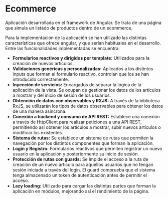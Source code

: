 # Ecommerce

Aplicación desarrollada en el framework de Angular. Se trata de una página que simula un listado de productos dentro de un ecommerce.

Para la implementación de la aplicación se han utilizado las distintas características que ofrece angular, y que serían habituales en el desarrollo. Entre las funcionalidades implementadas se encuentra:

- **Formularios reactivos y dirigidos por template:** Utilizados para la creación de nuevos artículos.
- **Validaciones genéricas y personalizadas:** Aplicados a los distintos inputs que forman el formulario reactivo, controlan que los se han introducido correctamente.
- **Inyección de servicios:** Encargados de separar la lógica de la aplicación de la vista. Se ocupan de gestionar los datos de los artículos a mostrar y del inicio de sesión de los usuarios.
- **Obtención de datos con observables y RXJS:** A través de la biblioteca RxJS, se utilizarán los tipos de datos observables para obtener los datos de una manera asíncrona.
- **Conexión a backend y consumo de API REST:** Establece una conexión a través de HttpClient para realizar peticiones a una API REST, permitiendo así obtener los artículos a mostrar, subir nuevos artículos o modificar los existentes.
- **Sistema de rutas:** Se establece un sistema de rutas que permiten la navegación por los distintos componentes que forman la aplicación.
- **Login y Registro:**  Formularios reactivos que permiten registrar un nuevo usuario en la aplicación y posteriormente su inicio de sesión.
- **Protección de rutas con guards:**  Se impide el acceso a la ruta de creación de un nuevo artículo para aquellos usuarios que no tengan sesión iniciada a través del login. El guard comprueba que el sistema tenga almacenado un token de autenticación antes de permitir el acceso.
- **Lazy loading:** Utilizado para cargar las distintas partes que forman la aplicación en módulos, mejorando así el rendimiento de la página.